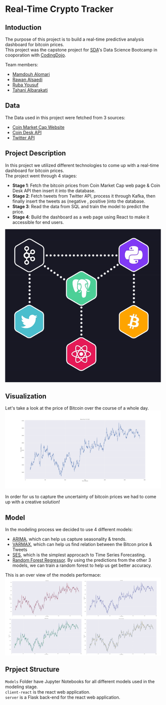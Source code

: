 # Real-Time Crypto Tracker

## Intoduction
The purpose of this project is to build a real-time predictive analysis dashboard for bitcoin prices.<br/>
This project was the capstone project for [SDA](https://sda.edu.sa/)'s Data Science Bootcamp in cooporation with [CodingDojo](https://www.codingdojo.com/).

Team members:
- [Mamdouh Alomari](https://github.com/MamdouhAlomari)
- [Rawan Alsaedi](https://github.com/RawanAlsaedi)
- [Ruba Yousuf](https://github.com/RubaYousuf)
- [Tahani Albarakati](https://github.com/Tahani-Albarakati)

## Data
The Data used in this project were fetched from 3 sources:
- [Coin Market Cap Website](https://coinmarketcap.com/currencies/bitcoin/)
- [Coin Desk API](https://api.coindesk.com/v1/bpi/currentprice.json)
- [Twitter API](https://developer.twitter.com/en/docs/twitter-api)

## Project Description
In this project we utilized different technologies to come up with a real-time dashboard for bitcoin prices.<br/>
The project went through 4 stages:
- **Stage 1**: Fetch the bitcoin prices from Coin Market Cap web page & Coin Desk API then insert  it into the database.
- **Stage 2**: Fetch tweets from Twitter API, process it through Kafka, then finally insert the tweets as (negative , positive )into the database. 
- **Stage 3**: Read the data from SQL and train the model to predict the price.
- **Stage 4**: Build the dashboard as a web page using React to make it accessible for end users.

![arcitecture!](/images/architecture.gif)


## Visualization
Let's take a look at the price of Bitcoin over the course of a whole day.<br/>
![bitcoin_price!](/images/BTC_Price_11-07-2021.png)

In order for us to capture the uncertainty of bitcoin prices we had to come up with a creative solution!<br/>

## Model
In the modeling process we decided to use 4 different models:
- [ARIMA](https://en.wikipedia.org/wiki/Autoregressive_integrated_moving_average), which can help us capture seasonality & trends.
- [VARMAX](https://www.analyticsvidhya.com/blog/2018/09/multivariate-time-series-guide-forecasting-modeling-python-codes/), which can help us find relation between the Bitcon price & Tweets
- [SES](https://machinelearningmastery.com/exponential-smoothing-for-time-series-forecasting-in-python/#:~:text=Single%20Exponential%20Smoothing%2C%20SES%20for,smoothing%20factor%20or%20smoothing%20coefficient.), which is the simplest approcach to Time Series Forecasting.
- [Random Forest Regressor](https://en.wikipedia.org/wiki/Random_forest). By using the predictions from the other 3 models, we can train a random forest to help us get better accuracy.

This is an over view of the models performace:<br/>
![all-models!](/images/All_models.png)

## Prpject Structure
`Models` Folder have Jupyter Notebooks for all different models used in the modeling stage.<br/>
`client-react` is the react web application.<br/>
`server` is a Flask back-end for the react web application.<br/>
